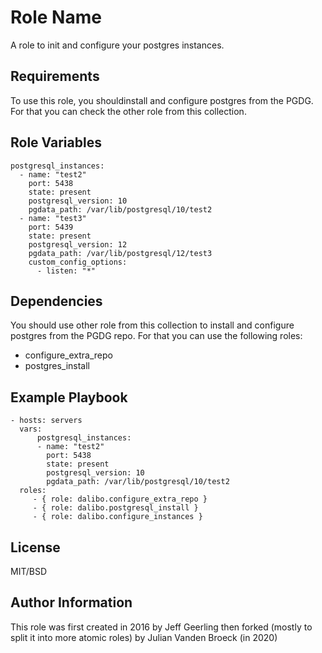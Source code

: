 Role Name
=========

A role to init and configure your postgres instances.

Requirements
------------

To use this role, you shouldinstall and configure postgres from the PGDG. For 
that you can check the other role from this collection.

Role Variables
--------------

    postgresql_instances:
      - name: "test2"
        port: 5438
        state: present
        postgresql_version: 10
        pgdata_path: /var/lib/postgresql/10/test2
      - name: "test3"
        port: 5439
        state: present
        postgresql_version: 12
        pgdata_path: /var/lib/postgresql/12/test3
        custom_config_options:
          - listen: "*"

Dependencies
------------

You should use other role from this collection to install and configure postgres 
from the PGDG repo. For that you can use the following roles:
- configure_extra_repo
- postgres_install

Example Playbook
----------------
    - hosts: servers
      vars:
          postgresql_instances:
          - name: "test2"
            port: 5438
            state: present
            postgresql_version: 10
            pgdata_path: /var/lib/postgresql/10/test2
      roles:
         - { role: dalibo.configure_extra_repo }
         - { role: dalibo.postgresql_install }
         - { role: dalibo.configure_instances }

License
-------

MIT/BSD

Author Information
------------------

This role was first created in 2016 by Jeff Geerling then forked (mostly to split it into 
more atomic roles) by Julian Vanden Broeck (in 2020)
